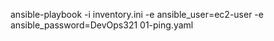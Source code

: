  ansible-playbook -i inventory.ini -e ansible_user=ec2-user -e ansible_password=DevOps321 01-ping.yaml
